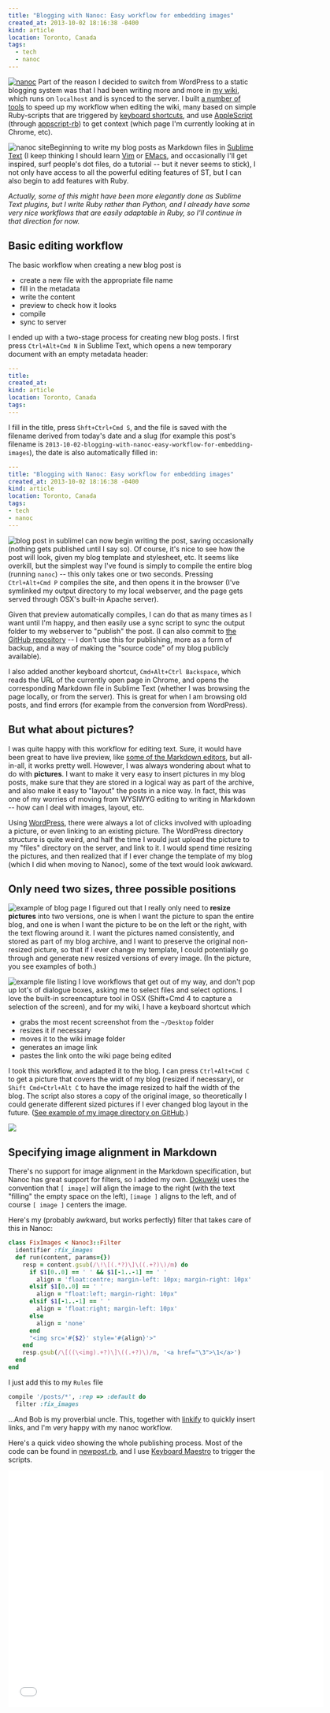 ```yaml
---
title: "Blogging with Nanoc: Easy workflow for embedding images"
created_at: 2013-10-02 18:16:38 -0400
kind: article
location: Toronto, Canada
tags:
  - tech
  - nanoc
---
```


[![nanoc ](/blog/images/2013-10-02-blogging-with-nanoc-easy-workflow-for-embedding-images_-_half-02.png)](http://nanoc.ws/)
Part of the reason I decided to switch from WordPress to a static blogging system was that I had been writing more and more in [my wiki](http://reganmian.net/wiki), which runs on `localhost` and is synced to the server. I built [a number of tools](http://reganmian.net/wiki/researchr:start) to speed up my workflow when editing the wiki, many based on simple Ruby-scripts that are triggered by [keyboard shortcuts](http://www.keyboardmaestro.com/), and use [AppleScript](http://developer.apple.com/applescript/) (through [appscript-rb](http://appscript.sourceforge.net/rb-appscript/)) to get context (which page I'm currently looking at in Chrome, etc). 

![ nanoc site](/blog/images/2013-10-02-blogging-with-nanoc-easy-workflow-for-embedding-images_-_half-03.png)Beginning to write my blog posts as Markdown files in [Sublime Text](http://www.sublimetext.com/) (I keep thinking I should learn [Vim](http://www.vim.org/) or [EMacs](http://www.gnu.org/s/emacs/), and occasionally I'll get inspired, surf people's dot files, do a tutorial -- but it never seems to stick), I not only have access to all the powerful editing features of ST, but I can also begin to add features with  Ruby. 

<!-- more -->

*Actually, some of this might have been more elegantly done as Sublime Text plugins, but I write Ruby rather than Python, and I already have some very nice workflows that are easily adaptable in Ruby, so I'll continue in that direction for now.*

## Basic editing workflow

The basic workflow when creating a new blog post is

  * create a new file with the appropriate file name
  * fill in the metadata
  * write the content
  * preview to check how it looks
  * compile
  * sync to server

I ended up with a two-stage process for creating new blog posts. I first press `Ctrl+Alt+Cmd N` in Sublime Text, which opens a new temporary document with an empty metadata header:

```yaml
---
title: 
created_at:
kind: article
location: Toronto, Canada
tags:
---
```

I fill in the title, press `Shft+Ctrl+Cmd S`, and the file is saved with the filename derived from today's date and a slug (for example this post's filename is `2013-10-02-blogging-with-nanoc-easy-workflow-for-embedding-images`), the date is also automatically filled in:

```yaml
---
title: "Blogging with Nanoc: Easy workflow for embedding images"
created_at: 2013-10-02 18:16:38 -0400
kind: article
location: Toronto, Canada
tags:
- tech
- nanoc
---
```

![blog post in sublime ](/blog/images/2013-10-02-blogging-with-nanoc-easy-workflow-for-embedding-images_-_half-01.png)I can now begin writing the post, saving occasionally (nothing gets published until I say so). Of course, it's nice to see how the post will look, given my blog template and stylesheet, etc. It seems like overkill, but the simplest way I've found is simply to compile the entire blog (running `nanoc`) -- this only takes one or two seconds. Pressing `Ctrl+Alt+Cmd P` compiles the site, and then opens it in the browser (I've symlinked my output directory to my local webserver, and the page gets served through OSX's built-in Apache server). 

Given that preview automatically compiles, I can do that as many times as I want until I'm happy, and then easily use a sync script to sync the output folder to my webserver to "publish" the post. (I can also commit to [the GitHub repository](https://github.com/houshuang/blog) -- I don't use this for publishing, more as a form of backup, and a way of making the "source code" of my blog publicly available).

I also added another keyboard shortcut, `Cmd+Alt+Ctrl Backspace`, which reads the URL of the currently open page in Chrome, and opens the corresponding Markdown file in Sublime Text (whether I was browsing the page locally, or from the server). This is great for when I am browsing old posts, and find errors (for example from the conversion from WordPress).

## But what about pictures?

I was quite happy with this workflow for editing text. Sure, it would have been great to have live preview, like [some of the Markdown editors](http://mouapp.com/), but all-in-all, it works pretty well. However, I was always wondering about what to do with **pictures**. I want to make it very easy to insert pictures in my blog posts, make sure that they are stored in a logical way as part of the archive, and also make it easy to "layout" the posts in a nice way. In fact, this was one of my worries of moving from WYSIWYG editing to writing in Markdown -- how can I deal with images, layout, etc.

Using [WordPress](http://wordpress.com/), there were always a lot of clicks involved with uploading a picture, or even linking to an existing picture. The WordPress directory structure is quite weird, and half the time I would just upload the picture to my "files" directory on the server, and link to it. I would spend time resizing the pictures, and then realized that if I ever change the template of my blog (which I did when moving to Nanoc), some of the text would look awkward.

## Only need two sizes, three possible positions

![ example of blog page](/blog/images/2013-10-02-blogging-with-nanoc-easy-workflow-for-embedding-images_-_half-04.png)
I figured out that I really only need to **resize pictures** into two versions, one is when I want the picture to span the entire blog, and one is when I want the picture to be on the left or the right, with the text flowing around it. I want the pictures named consistently, and stored as part of my blog archive, and I want to preserve the original non-resized picture, so that if I ever change my template, I could potentially go through and generate new resized versions of every image. (In the picture, you see examples of both.)

![example file listing ](/blog/images/2013-10-02-blogging-with-nanoc-easy-workflow-for-embedding-images_-_half-05.png)
I love workflows that get out of my way, and don't pop up lot's of dialogue boxes, asking me to select files and select options. I love the built-in screencapture tool in OSX (Shift+Cmd 4 to capture a selection of the screen), and for my wiki, I have a keyboard shortcut which 

  - grabs the most recent screenshot from the `~/Desktop` folder
  - resizes it if necessary
  - moves it to the wiki image folder
  - generates an image link
  - pastes the link onto the wiki page being edited

I took this workflow, and adapted it to the blog. I can press `Ctrl+Alt+Cmd C` to get a picture that covers the widt of my blog (resized if necessary), or `Shift Cmd+Ctrl+Alt C` to have the image resized to half the width of the blog. The script also stores a copy of the original image, so theoretically I could generate different sized pictures if I ever changed blog layout in the future. ([See example of my image directory on GitHub](https://github.com/houshuang/blog/tree/master/content/images).)

![](/blog/images/2013-10-02-blogging-with-nanoc-easy-workflow-for-embedding-images_-_whole-01.png)

## Specifying image alignment in Markdown

There's no support for image alignment in the Markdown specification, but Nanoc has great support for filters, so I added my own. [Dokuwiki](https://www.dokuwiki.org/) uses the convention that `[ image]` will align the image to the right (with the text "filling" the empty space on the left), `[image ]` aligns to the left, and of course `[ image ]` centers the image.

Here's my (probably awkward, but works perfectly) filter that takes care of this in Nanoc:

```ruby
class FixImages < Nanoc3::Filter
  identifier :fix_images
  def run(content, params={})
    resp = content.gsub(/\!\[(.*?)\]\((.+?)\)/m) do
      if $1[0..0] == ' ' && $1[-1..-1] == ' '
        align = 'float:centre; margin-left: 10px; margin-right: 10px'
      elsif $1[0..0] == ' '
        align = "float:left; margin-right: 10px"
      elsif $1[-1..-1] == ' '
        align = 'float:right; margin-left: 10px'
      else
        align = 'none'
      end
      "<img src='#{$2}' style='#{align}'>"
    end
    resp.gsub(/\[((\<img).+?)\]\((.+?)\)/m, '<a href="\3">\1</a>')
  end
end
```

I just add this to my `Rules` file

```ruby
compile '/posts/*', :rep => :default do
  filter :fix_images
```

...And Bob is my proverbial uncle. This, together with [linkify](http://reganmian.net/blog/2013/03/28/link-helper-for-markdown-using-google-chrome-history-and-other-sources/) to quickly insert links, and I'm very happy with my nanoc workflow.

Here's a quick video showing the whole publishing process. Most of the code can be found in [newpost.rb](https://github.com/houshuang/blog/blob/master/newpost.rb), and I use [Keyboard Maestro](http://www.keyboardmaestro.com/) to trigger the scripts.

<iframe width="640" height="480" src="//www.youtube.com/embed/YcLJmo3r-Ok" frameborder="0" allowfullscreen></iframe>